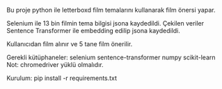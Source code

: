 Bu proje python ile letterboxd film temalarını kullanarak film önersi yapar.

Selenium ile 13 bin filmin tema bilgisi jsona kaydedildi.
Çekilen veriler Sentence Transformer ile embedding edilip jsona kaydedildi.

Kullanıcıdan film alınır ve 5 tane film önerilir.


Gerekli kütüphaneler:
  selenium 
  sentence-transformer
  numpy
  scikit-learn
Not: chromedriver yüklü olmalıdır.

Kurulum:
pip install -r requirements.txt





